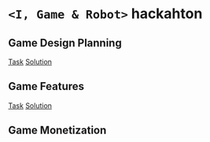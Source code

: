 #  `<I, Game & Robot>` hackahton

## Game Design Planning

[Task](https://gitcoin.co/issue/29356)
[Solution](https://github.com/agwisniewska/i-game-robot/blob/main/%5BDESIGN%20PLANNING%5D%20AI%20-Land%20Battle%20(3).pdf)

## Game Features


[Task]()
[Solution](https://github.com/agwisniewska/i-game-robot/blob/main/%5BDESIGN%20GAME%20FEATURES%5D.pdf)


## Game Monetization
